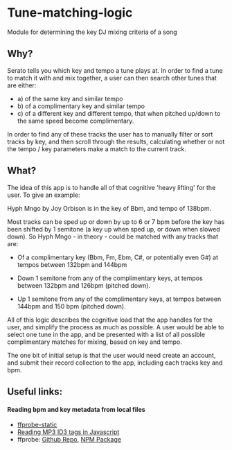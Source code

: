 # Tune-matching-logic
Module for determining the key DJ mixing criteria of a song

## Why?
Serato tells you which key and tempo a tune plays at. In order to find a tune to match it with and mix together, a user can then search other tunes that are either:

- a) of the same key and similar tempo
- b) of a complimentary key and similar tempo
- c) of a different key and different tempo, that when pitched up/down to the same speed become complimentary.

In order to find any of these tracks the user has to manually filter or sort tracks by key, and then scroll through the results, calculating whether or not the tempo / key parameters make a match to the current track.

## What?

The idea of this app is to handle all of that cognitive 'heavy lifting' for the user. To give an example:

Hyph Mngo by Joy Orbison is in the key of Bbm, and tempo of 138bpm.

Most tracks can be sped up or down by up to 6 or 7 bpm before the key has been shifted by 1 semitone (a key up when sped up, or down when slowed down). So Hyph Mngo - in theory - could be matched with any tracks that are:

- Of a complimentary key (Bbm, Fm, Ebm, C#, or potentially even G#) at tempos between 132bpm and 144bpm

- Down 1 semitone from any of the complimentary keys, at tempos between 132bpm and 126bpm (pitched down).

- Up 1 semitone from any of the complimentary keys, at tempos between 144bpm and 150 bpm (pitched down).

All of this logic describes the cognitive load that the app handles for the user, and simplify the process as much as possible. A user would be able to select one tune in the app, and be presented with a list of all possible complimentary matches for mixing, based on key and tempo.

The one bit of initial setup is that the user would need create an account, and submit their record collection to the app, including each tracks key and bpm.

## Useful links:

#### Reading bpm and key metadata from local files
- [ffprobe-static](https://github.com/joshwnj/ffprobe-static)
- [Reading MP3 ID3 tags in Javascript](https://ericbidelman.tumblr.com/post/8343485440/reading-mp3-id3-tags-in-javascript)
- ffprobe: [Github Repo](https://github.com/eugeneware/ffprobe), [NPM Package](https://www.npmjs.com/package/ffprobe)

